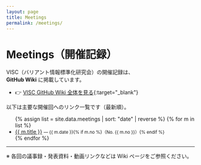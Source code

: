 ```yaml
---
layout: page
title: Meetings
permalink: /meetings/
---
```


# Meetings（開催記録）

VISC（バリアント情報標準化研究会）の開催記録は、  
**GitHub Wiki** に掲載しています。

- 👉 [VISC GitHub Wiki 全体を見る](https://github.com/dbcls/visc/wiki){:target="_blank"}

以下は主要な開催回へのリンク一覧です（最新順）。

<ul>
{% assign list = site.data.meetings | sort: "date" | reverse %}
{% for m in list %}
  <li>
    <a href="{{ m.url }}" target="_blank" rel="noopener">{{ m.title }}</a>
    <small> — {{ m.date }}{% if m.no %}（No. {{ m.no }}）{% endif %}</small>
  </li>
{% endfor %}
</ul>

---
※ 各回の議事録・発表資料・動画リンクなどは Wiki ページをご参照ください。

